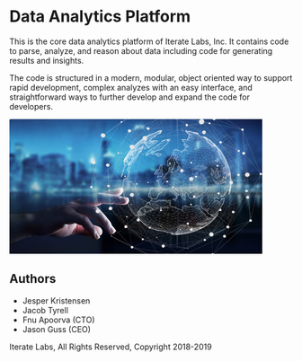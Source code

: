 # Data Analytics Platform
This is the core data analytics platform of Iterate Labs, Inc. It contains code to parse, analyze, and reason about
data including code for generating results and insights.

The code is structured in a modern, modular, object oriented way to support rapid development, complex analyzes with
an easy interface, and straightforward ways to further develop and expand the code for developers. 

<img src="data_analytics.jpg" width="450" height="240" />

## Authors

+ Jesper Kristensen
+ Jacob Tyrell
+ Fnu Apoorva (CTO)
+ Jason Guss (CEO)

Iterate Labs, All Rights Reserved, Copyright 2018-2019
